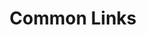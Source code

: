 ---
layout: links
title: Common Links
sections:
  resources:
    color: 
      button: c6c8d2
      standard: 1d192c
    categories:
      - name: Tron Project Statuses
        filter: tron-project-statuses
        links: 
          - title: Product Maturity Board
            filter: Product-Maturity-Board
            link: https://jira.il2.dsop.io/secure/RapidBoard.jspa?rapidView=345
            description: >
              Go here to view the path to production for any Tron-sponsored project.  Note that you must be 
              added to the Tron Space in Platform One IL2 Jira to view.
          - title: Status of Tron Pipelines
            filter: status-of-tron-pipelines
            link: https://jira.il2.dsop.io/secure/RapidBoard.jspa?rapidView=142&projectKey=COT&quickFilter=562
            description: > 
              Go here to quickly see the status of your pipelines or CtF within Platform One.  Note that you must be 
              added to the Tron Space in Platform One IL2 Jira to view.
      - name: General Platform One
        filter: General-Platform-One
        links:
          - title: Tron IL4 Confluence
            filter: "tron-il4-confluence"
            link: https://confluence.collab.cdl.af.mil/display/TRON/Tron
            description: >
              Go here to learn more about P1 and associated value streams.
          - title: Jira Service Desk
            filter: Jira-Service-Desk
            link: https://jira.il2.dsop.io/servicedesk/customer/portal/1/group/38?groupId=38
            description: > 
              Go here to to submit a request to the Platform One helpdesk for things like Pipeline Creation, DevSecOps Support, Platform Feature Requests, Confluence spaces, Jira spaces, and Mattermost Teams.
          - title: P1 Self-Serve Content
            filter: P1-Self-Serve-Content
            link: https://auth.galvanize.com/register?uid=fbc9761c8f97c752ea
            description: > 
              Go here to run through a quick online course describing Platform One and the Continuous Authority to Operate.
          - title: Platform One Website
            filter: p1-website
            link: https://p1.dsop.io
            description: > 
              Go here to view all details of everything Platform One, from business offerings to onboarding process.
      - name: FOUO/CUI Enterprise Collaboration on Platform One
        filter: fouo-collab
        links:
          - title: Mattermost (FOUO)
            filter: Mattermost-fouo
            link: https://chat.collab.cdl.af.mil/
            description: >
              FOUO and CUI-approved mattermost chat instance (impact level 4)
          - title: Jira (FOUO)
            filter: jira-fouo
            link: https://jira.collab.cdl.af.mil/
            description: > 
              FOUO and CUI-approved Jira instance (impact level 4)
          - title: Confluence (FOUO)
            filter: confluence-fouo
            link: https://confluence.collab.cdl.af.mil/
            description: > 
              FOUO and CUI-approved Confluence instance (impact level 4)
      - name: Publically Releasable Enterprise Collaboration on Platform One
        filter: public-collab
        links:
          - title: Mattermost
            filter: Mattermost-public
            link: https://chat.il2.dsop.io/
            description: >
              Publically releasable Mattermost chat instance (impact level 2)
          - title: Jira
            filter: jira-public
            link: https://jira.il2.dsop.io/
            description: > 
              Publically releasable Jira instance at (impact level 2)
          - title: Confluence
            filter: confluence-public
            link: https://confluence.il2.dsop.io/
            description: > 
              Publically releasable Confluence instance at (impact level 2)
---